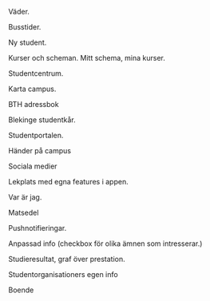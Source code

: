 Väder.

Busstider.

Ny student.

Kurser och scheman.
Mitt schema, mina kurser.

Studentcentrum.


Karta campus.

BTH adressbok

Blekinge studentkår.

Studentportalen.


Händer på campus

Sociala medier

Lekplats med egna features i appen.

Var är jag.

Matsedel

Pushnotifieringar.

Anpassad info (checkbox för olika ämnen som intresserar.)

Studieresultat, graf över prestation.

Studentorganisationers egen info

Boende
